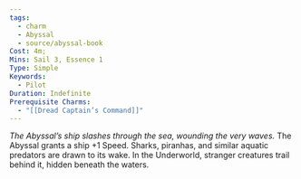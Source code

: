 ```yaml
---
tags:
  - charm
  - Abyssal
  - source/abyssal-book
Cost: 4m; 
Mins: Sail 3, Essence 1
Type: Simple
Keywords:
  - Pilot
Duration: Indefinite
Prerequisite Charms:
  - "[[Dread Captain’s Command]]"
---
```

*The Abyssal’s ship slashes through the sea, wounding the very waves.*
The Abyssal grants a ship +1 Speed. Sharks, piranhas, and similar aquatic predators are drawn to its wake. In the Underworld, stranger creatures trail behind it, hidden beneath the waters.